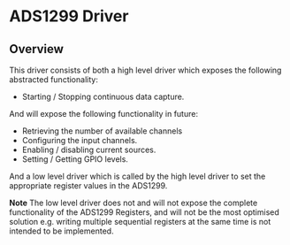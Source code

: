 # ADS1299 Driver
## Overview
This driver consists of both a high level driver which exposes the following abstracted functionality:
* Starting / Stopping continuous data capture.

And will expose the following functionality in future:
* Retrieving the number of available channels
* Configuring the input channels.
* Enabling / disabling current sources.
* Setting / Getting GPIO levels.

And a low level driver which is called by the high level driver to set the appropriate register values in the ADS1299.

**Note** The low level driver does not and will not expose the complete functionality of the ADS1299 Registers, and will not be the most optimised solution e.g. writing multiple sequential registers at the same time is not intended to be implemented.